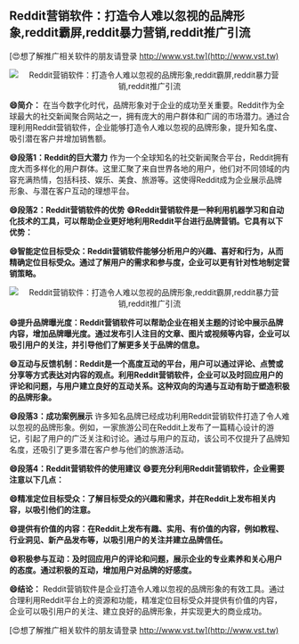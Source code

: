 ## **Reddit营销软件：打造令人难以忽视的品牌形象,reddit霸屏,reddit暴力营销,reddit推广引流**

[😍想了解推广相关软件的朋友请登录 http://www.vst.tw](http://www.vst.tw)

 <center><img src="https://vst.tw/MP4/tuiguang/png/4.png" alt="Reddit营销软件：打造令人难以忽视的品牌形象,reddit霸屏,reddit暴力营销,reddit推广引流"></center>

**😄简介：**
在当今数字化时代，品牌形象对于企业的成功至关重要。Reddit作为全球最大的社交新闻聚合网站之一，拥有庞大的用户群体和广阔的市场潜力。通过合理利用Reddit营销软件，企业能够打造令人难以忽视的品牌形象，提升知名度、吸引潜在客户并增加销售额。

**😄段落1：Reddit的巨大潜力**
作为一个全球知名的社交新闻聚合平台，Reddit拥有庞大而多样化的用户群体。这里汇聚了来自世界各地的用户，他们对不同领域的内容充满热情，包括科技、娱乐、美食、旅游等。这使得Reddit成为企业展示品牌形象、与潜在客户互动的理想平台。

**😄段落2：Reddit营销软件的优势**
**😄Reddit营销软件是一种利用机器学习和自动化技术的工具，可以帮助企业更好地利用Reddit平台进行品牌营销。它具有以下优势：**

**😄智能定位目标受众：Reddit营销软件能够分析用户的兴趣、喜好和行为，从而精确定位目标受众。通过了解用户的需求和参与度，企业可以更有针对性地制定营销策略。**

 <center><img src="https://vst.tw/MP4/tuiguang/png/8.png" alt="Reddit营销软件：打造令人难以忽视的品牌形象,reddit霸屏,reddit暴力营销,reddit推广引流"></center>

**😄提升品牌曝光度：Reddit营销软件可以帮助企业在相关主题的讨论中展示品牌内容，增加品牌曝光度。通过发布引人注目的文章、图片或视频等内容，企业可以吸引用户的关注，并引导他们了解更多关于品牌的信息。**

**😄互动与反馈机制：Reddit是一个高度互动的平台，用户可以通过评论、点赞或分享等方式表达对内容的观点。利用Reddit营销软件，企业可以及时回应用户的评论和问题，与用户建立良好的互动关系。这种双向的沟通与互动有助于塑造积极的品牌形象。**

**😄段落3：成功案例展示**
许多知名品牌已经成功利用Reddit营销软件打造了令人难以忽视的品牌形象。例如，一家旅游公司在Reddit上发布了一篇精心设计的游记，引起了用户的广泛关注和讨论。通过与用户的互动，该公司不仅提升了品牌知名度，还吸引了更多潜在客户参与他们的旅游活动。

**😄段落4：Reddit营销软件的使用建议**
**😄要充分利用Reddit营销软件，企业需要注意以下几点：**

**😄精准定位目标受众：了解目标受众的兴趣和需求，并在Reddit上发布相关内容，以吸引他们的注意。**

**😄提供有价值的内容：在Reddit上发布有趣、实用、有价值的内容，例如教程、行业洞见、新产品发布等，以吸引用户的关注并建立品牌信任。**

**😄积极参与互动：及时回应用户的评论和问题，展示企业的专业素养和关心用户的态度。通过积极的互动，增加用户对品牌的好感度。**

**😄结论：**
Reddit营销软件是企业打造令人难以忽视的品牌形象的有效工具。通过合理利用Reddit平台上的资源和功能，精准定位目标受众并提供有价值的内容，企业可以吸引用户的关注、建立良好的品牌形象，并实现更大的商业成功。

[😍想了解推广相关软件的朋友请登录 http://www.vst.tw](http://www.vst.tw)



